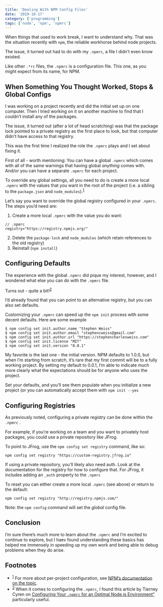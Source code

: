 ```yaml
---
title: 'Dealing With NPM Config Files'
date: '2019-10-17'
category: ['programming']
tags: ['node', 'npm', 'npmrc']
---
```


When things that used to work break, I want to understand why. That was the situation recently with `npm`, the reliable workhorse behind node projects.

The issue, it turned out had to do with my `.npmrc`, a file I didn’t even know existed.

Like other `.*rc` files, the `.npmrc` is a configuration file. This one, as you might expect from its name, for NPM.

## When Something You Thought Worked, Stops & Global Configs

I was working on a project recently and did the initial set up on one computer. Then I tried working on it on another machine to find that I couldn’t install any of the packages.

The issue, it turned out (after a lot of head scratching) was that the package lock pointed to a private registry as the first place to look, but that computer didn’t have access to that registry.

This was the first time I realized the role the `.npmrc` plays and I set about fixing it.

First of all - worth mentioning: You can have a global `.npmrc` which comes with all of the same warnings that having global _anything_ comes with. And/or you can have a separate `.npmrc` for each project.

To override any global settings, all you need to do is create a _more_ local `.npmrc` with the values that you want in the root of the project (i.e. a sibling to the `package.json` and `node_modules`).<sup>[1](#footnotes)</sup><a id="fn1"></a>

Let’s say you want to override the global registry configured in your `.npmrc`. The steps you’d need are:

1. Create a more local `.npmrc` with the value you do want:

```
// .npmrc
registry="https://registry.npmjs.org/"
```

2. Delete the `package-lock` and `node_modules` (which retain references to the old registry)
3. Reinstall (`npm install`)

## Configuring Defaults

The experience with the global `.npmrc` did pique my interest, however, and I wondered what else you can do with the `.npmrc` file.

Turns out - quite a bit!<sup>[2](#footnotes)</sup><a id="fn2"></a>

I’d already found that you can point to an alternative registry, but you can also set defaults.

Customizing your `.npmrc` can speed up the `npm init` process with some decent defaults. Here are some example

```shell
$ npm config set init.author.name "Stephen Weiss"
$ npm config set init.author.email "stephencweiss@gmail.com"
$ npm config set init.author.url "https://stephencharlesweiss.com"
$ npm config set init.license "MIT"
$ npm config set init.version "0.0.1"
```

My favorite is the last one - the initial version. NPM defaults to 1.0.0, but when I’m starting from scratch, it’s rare that my first commit will be to a fully working project. By setting my default to 0.0.1, I’m able to indicate much more clearly what the expectations should be for anyone who uses the project.

Set your defaults, and you’ll see them populate when you initialize a new project (or you can automatically accept them with `npm init --yes`

## Configuring Registries

As previously noted, configuring a private registry can be done within the `.npmrc` .

For example, if you’re working on a team and you want to privately host packages, you could use a private repository like JFrog.

To point to JFrog, use the `npm config set registry` command, like so:

```shell
npm config set registry "https://custom-registry.jfrog.io"
```

If using a private repository, you’ll likely also need auth. Look at the documentation for the registry for how to configure that. For JFrog, it includes adding an `_auth` property to the `.npmrc`

To reset you can either create a more local `.npmrc` (see above) or return to the default:

```shell
npm config set registry "http://registry.npmjs.com/"
```

Note: the `npm config` command will set the _global_ config file.

## Conclusion

I’m sure there’s much more to learn about the `.npmrc` and I’m excited to continue to explore, but I haev found understanding these basics has helped me immensely in speeding up my own work and being able to debug problems when they do arise.

## Footnotes

- <sup>[1](#fn1)</sup> For more about per-project configuration, see [NPM’s documentation on the topic](https://docs.npmjs.com/files/npmrc#per-project-config-file).
- <sup>[2](#fn2)</sup> When it comes to configuring the `.npmrc`, I found this article by Tierney Cyren on [Configuring Your `.npmrc` for an Optimal Node.js Environment”](https://nodesource.com/blog/configuring-your-npmrc-for-an-optimal-node-js-environment/) particularly useful.
